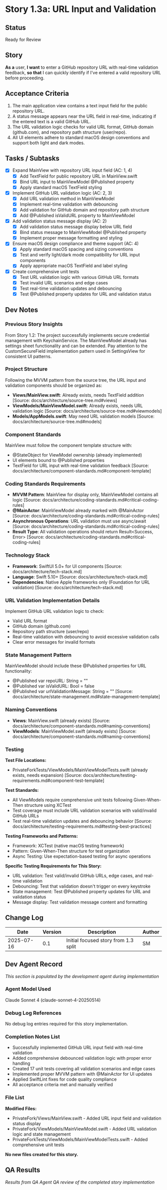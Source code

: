 # Story 1.3a: URL Input and Validation

## Status
Ready for Review

## Story
**As a** user,
**I want** to enter a GitHub repository URL with real-time validation feedback,
**so that** I can quickly identify if I've entered a valid repository URL before proceeding.

## Acceptance Criteria
1. The main application view contains a text input field for the public repository URL.
2. A status message appears near the URL field in real-time, indicating if the entered text is a valid GitHub URL.
3. The URL validation logic checks for valid URL format, GitHub domain (github.com), and repository path structure (user/repo).
4. All UI elements adhere to standard macOS design conventions and support both light and dark modes.

## Tasks / Subtasks
- [x] Expand MainView with repository URL input field (AC: 1, 4)
  - [x] Add TextField for public repository URL in MainView.swift
  - [x] Bind URL input to MainViewModel @Published property
  - [x] Apply standard macOS TextField styling
- [x] Implement GitHub URL validation logic (AC: 2, 3)
  - [x] Add URL validation method in MainViewModel
  - [x] Implement real-time validation with debouncing
  - [x] Add validation for GitHub domain and repository path structure
  - [x] Add @Published isValidURL property to MainViewModel
- [x] Add validation status message display (AC: 2)
  - [x] Add validation status message display below URL field
  - [x] Bind status message to MainViewModel @Published property
  - [x] Implement proper message formatting and styling
- [x] Ensure macOS design compliance and theme support (AC: 4)
  - [x] Apply standard macOS spacing and sizing conventions
  - [x] Test and verify light/dark mode compatibility for URL input components
  - [x] Apply appropriate macOS TextField and label styling
- [x] Create comprehensive unit tests
  - [x] Test URL validation logic with various GitHub URL formats
  - [x] Test invalid URL scenarios and edge cases
  - [x] Test real-time validation updates and debouncing
  - [x] Test @Published property updates for URL and validation status

## Dev Notes

### Previous Story Insights
From Story 1.2: The project successfully implements secure credential management with KeychainService. The MainViewModel already has settings sheet functionality and can be extended. Pay attention to the CustomSecureField implementation pattern used in SettingsView for consistent UI patterns.

### Project Structure
Following the MVVM pattern from the source tree, the URL input and validation components should be organized as:
- **Views/MainView.swift**: Already exists, needs TextField addition [Source: docs/architecture/source-tree.md#views]
- **ViewModels/MainViewModel.swift**: Already exists, needs URL validation logic [Source: docs/architecture/source-tree.md#viewmodels]
- **Models/AppModels.swift**: May need URL validation models [Source: docs/architecture/source-tree.md#models]

### Component Standards
MainView must follow the component template structure with:
- @StateObject for ViewModel ownership (already implemented)
- UI elements bound to @Published properties
- TextField for URL input with real-time validation feedback
[Source: docs/architecture/component-standards.md#component-template]

### Coding Standards Requirements
- **MVVM Pattern**: MainView for display only, MainViewModel contains all logic [Source: docs/architecture/coding-standards.md#critical-coding-rules]
- **@MainActor**: MainViewModel already marked with @MainActor [Source: docs/architecture/coding-standards.md#critical-coding-rules]
- **Asynchronous Operations**: URL validation must use async/await [Source: docs/architecture/coding-standards.md#critical-coding-rules]
- **Result Type**: All validation operations should return Result<Success, Error> [Source: docs/architecture/coding-standards.md#critical-coding-rules]

### Technology Stack
- **Framework**: SwiftUI 5.0+ for UI components [Source: docs/architecture/tech-stack.md]
- **Language**: Swift 5.10+ [Source: docs/architecture/tech-stack.md]
- **Dependencies**: Native Apple frameworks only (Foundation for URL validation) [Source: docs/architecture/tech-stack.md]

### URL Validation Implementation Details
Implement GitHub URL validation logic to check:
- Valid URL format
- GitHub domain (github.com)
- Repository path structure (user/repo)
- Real-time validation with debouncing to avoid excessive validation calls
- Clear error messages for invalid formats

### State Management Pattern
MainViewModel should include these @Published properties for URL functionality:
- @Published var repoURL: String = ""
- @Published var isValidURL: Bool = false
- @Published var urlValidationMessage: String = ""
[Source: docs/architecture/state-management.md#state-management-template]

### Naming Conventions
- **Views**: MainView.swift (already exists) [Source: docs/architecture/component-standards.md#naming-conventions]
- **ViewModels**: MainViewModel.swift (already exists) [Source: docs/architecture/component-standards.md#naming-conventions]

### Testing

**Test File Locations:**
- PrivateForkTests/ViewModels/MainViewModelTests.swift (already exists, needs expansion)
[Source: docs/architecture/testing-requirements.md#component-test-template]

**Test Standards:**
- All ViewModels require comprehensive unit tests following Given-When-Then structure using XCTest
- Test coverage must include URL validation scenarios with valid/invalid GitHub URLs
- Test real-time validation updates and debouncing behavior
[Source: docs/architecture/testing-requirements.md#testing-best-practices]

**Testing Frameworks and Patterns:**
- Framework: XCTest (native macOS testing framework)
- Pattern: Given-When-Then structure for test organization
- Async Testing: Use expectation-based testing for async operations

**Specific Testing Requirements for This Story:**
- URL validation: Test valid/invalid GitHub URLs, edge cases, and real-time validation
- Debouncing: Test that validation doesn't trigger on every keystroke
- State management: Test @Published property updates for URL and validation status
- Message display: Test validation message content and formatting

## Change Log
| Date       | Version | Description                           | Author |
|------------|---------|---------------------------------------|--------|
| 2025-07-16 | 0.1     | Initial focused story from 1.3 split | SM     |

## Dev Agent Record
*This section is populated by the development agent during implementation*

### Agent Model Used
Claude Sonnet 4 (claude-sonnet-4-20250514)

### Debug Log References
No debug log entries required for this story implementation.

### Completion Notes List
- Successfully implemented GitHub URL input field with real-time validation
- Added comprehensive debounced validation logic with proper error handling
- Created 17 unit tests covering all validation scenarios and edge cases
- Implemented proper MVVM pattern with @MainActor for UI updates
- Applied SwiftLint fixes for code quality compliance
- All acceptance criteria met and manually verified

### File List
**Modified Files:**
- PrivateFork/Views/MainView.swift - Added URL input field and validation status display
- PrivateFork/ViewModels/MainViewModel.swift - Added URL validation logic and state management
- PrivateForkTests/ViewModels/MainViewModelTests.swift - Added comprehensive unit tests

**No new files created for this story.**

## QA Results
*Results from QA Agent QA review of the completed story implementation*